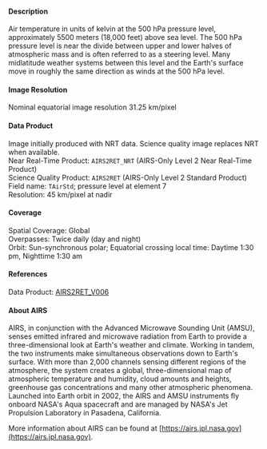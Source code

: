 #### Description
Air temperature in units of kelvin at the 500 hPa pressure level, approximately 5500 meters (18,000 feet) above sea level. The 500 hPa pressure level is near the divide between upper and lower halves of atmospheric mass and is often referred to as a steering level. Many midlatitude weather systems between this level and the Earth's surface move in roughly the same direction as winds at the 500 hPa level.

#### Image Resolution
Nominal equatorial image resolution 31.25 km/pixel

#### Data Product
Image initially produced with NRT data. Science quality image replaces NRT when available.  
Near Real-Time Product: `AIRS2RET_NRT` (AIRS-Only Level 2 Near Real-Time Product)  
Science Quality Product: `AIRS2RET` (AIRS-Only Level 2 Standard Product)  
Field name: `TAirStd`; pressure level at element 7  
Resolution: 45 km/pixel at nadir

#### Coverage
Spatial Coverage: Global  
Overpasses: Twice daily (day and night)  
Orbit: Sun-synchronous polar; Equatorial crossing local time: Daytime 1:30 pm, Nighttime 1:30 am

#### References
Data Product: [AIRS2RET_V006](https://disc.gsfc.nasa.gov/datasets/AIRS2RET_V006/summary)

#### About AIRS
AIRS, in conjunction with the Advanced Microwave Sounding Unit (AMSU), senses emitted infrared and microwave radiation from Earth to provide a three-dimensional look at Earth's weather and climate. Working in tandem, the two instruments make simultaneous observations down to Earth's surface. With more than 2,000 channels sensing different regions of the atmosphere, the system creates a global, three-dimensional map of atmospheric temperature and humidity, cloud amounts and heights, greenhouse gas concentrations and many other atmospheric phenomena. Launched into Earth orbit in 2002, the AIRS and AMSU instruments fly onboard NASA's Aqua spacecraft and are managed by NASA's Jet Propulsion Laboratory in Pasadena, California.

More information about AIRS can be found at [https://airs.jpl.nasa.gov](https://airs.jpl.nasa.gov).
